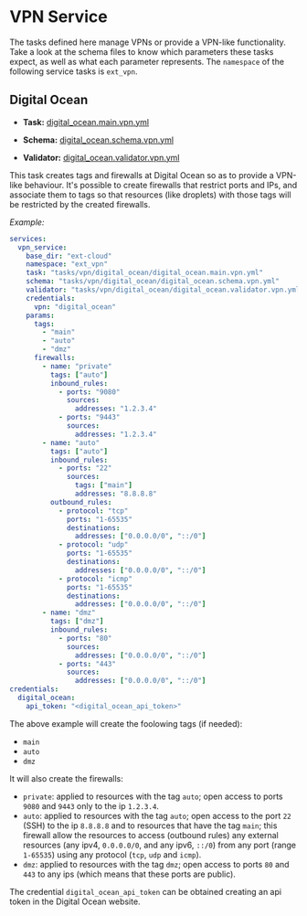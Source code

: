 # VPN Service

The tasks defined here manage VPNs or provide a VPN-like functionality. Take a look at the schema files to know which parameters these tasks expect, as well as what each parameter represents. The `namespace` of the following service tasks is `ext_vpn`.

## Digital Ocean

- **Task:** [digital_ocean.main.vpn.yml](digital_ocean/digital_ocean.main.vpn.yml)

- **Schema:** [digital_ocean.schema.vpn.yml](digital_ocean/digital_ocean.schema.vpn.yml)

- **Validator:** [digital_ocean.validator.vpn.yml](digital_ocean/digital_ocean.validator.vpn.yml)

This task creates tags and firewalls at Digital Ocean so as to provide a VPN-like behaviour. It's possible to create firewalls that restrict ports and IPs, and associate them to tags so that resources (like droplets) with those tags will be restricted by the created firewalls.

_Example:_

```yaml
services:
  vpn_service:
    base_dir: "ext-cloud"
    namespace: "ext_vpn"
    task: "tasks/vpn/digital_ocean/digital_ocean.main.vpn.yml"
    schema: "tasks/vpn/digital_ocean/digital_ocean.schema.vpn.yml"
    validator: "tasks/vpn/digital_ocean/digital_ocean.validator.vpn.yml"
    credentials:
      vpn: "digital_ocean"
    params:
      tags:
        - "main"
        - "auto"
        - "dmz"
      firewalls:
        - name: "private"
          tags: ["auto"]
          inbound_rules:
            - ports: "9080"
              sources:
                addresses: "1.2.3.4"
            - ports: "9443"
              sources:
                addresses: "1.2.3.4"
        - name: "auto"
          tags: ["auto"]
          inbound_rules:
            - ports: "22"
              sources:
                tags: ["main"]
                addresses: "8.8.8.8"
          outbound_rules:
            - protocol: "tcp"
              ports: "1-65535"
              destinations:
                addresses: ["0.0.0.0/0", "::/0"]
            - protocol: "udp"
              ports: "1-65535"
              destinations:
                addresses: ["0.0.0.0/0", "::/0"]
            - protocol: "icmp"
              ports: "1-65535"
              destinations:
                addresses: ["0.0.0.0/0", "::/0"]
        - name: "dmz"
          tags: ["dmz"]
          inbound_rules:
            - ports: "80"
              sources:
                addresses: ["0.0.0.0/0", "::/0"]
            - ports: "443"
              sources:
                addresses: ["0.0.0.0/0", "::/0"]
credentials:
  digital_ocean:
    api_token: "<digital_ocean_api_token>"
```

The above example will create the foolowing tags (if needed):

- `main`
- `auto`
- `dmz`

It will also create the firewalls:

- `private`: applied to resources with the tag `auto`; open access to ports `9080` and `9443` only to the ip `1.2.3.4`.
- `auto`: applied to resources with the tag `auto`; open access to the port `22` (SSH) to the ip `8.8.8.8` and to resources that have the tag `main`; this firewall allow the resources to access (outbound rules) any external resources (any ipv4, `0.0.0.0/0`, and any ipv6, `::/0`) from any port (range `1-65535`) using any protocol (`tcp`, `udp` and `icmp`).
- `dmz`: applied to resources with the tag `dmz`; open access to ports `80` and `443` to any ips (which means that these ports are public).

The credential `digital_ocean_api_token` can be obtained creating an api token in the Digital Ocean website.